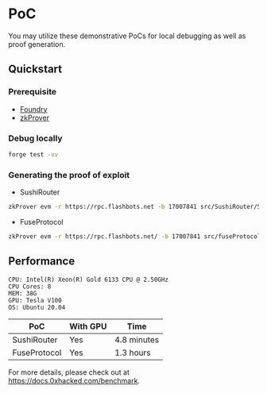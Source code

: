 # PoC

You may utilize these demonstrative PoCs for local debugging as well as proof generation.

## Quickstart

### Prerequisite

* [Foundry](https://github.com/foundry-rs/foundry)
* [zkProver](https://github.com/0xHackedLabs/zkProver)

### Debug locally

```bash
forge test -vv
```

### Generating the proof of exploit

* SushiRouter

```bash
zkProver evm -r https://rpc.flashbots.net -b 17007841 src/SushiRouter/SushiRouterExploit.sol
```
* FuseProtocol

```bash
zkProver evm -r https://rpc.flashbots.net/ -b 17007841 src/fuseProtocol/FuseProtocolExploit.sol
```

## Performance

```
CPU: Intel(R) Xeon(R) Gold 6133 CPU @ 2.50GHz
CPU Cores: 8
MEM: 38G
GPU: Tesla V100
OS: Ubuntu 20.04
```

| PoC          | With GPU | Time        |
|--------------|----------|-------------|
| SushiRouter  | Yes      | 4.8 minutes |
| FuseProtocol | Yes      | 1.3 hours   |

For more details, please check out at https://docs.0xhacked.com/benchmark.
